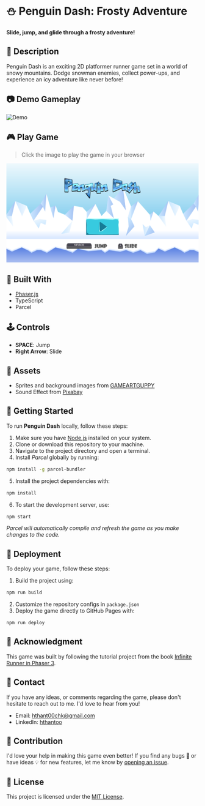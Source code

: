 # ⛄ Penguin Dash: Frosty Adventure

**Slide, jump, and glide through a frosty adventure!**

## 📖 Description

Penguin Dash is an exciting 2D platformer runner game set in a world of snowy mountains. Dodge snowman enemies, collect power-ups, and experience an icy adventure like never before!

## 📷 Demo Gameplay

![Demo](./penguin-dash-demo.gif)

## 🎮 Play Game

> Click the image to play the game in your browser

[![Start Game](./app_screenshot.png)](https://indiecodermm.github.io/penguin-dash/)

## 🔧 Built With

- [Phaser.js](https://phaser.io/)
- TypeScript
- Parcel

## 🕹 Controls

- **SPACE**: Jump
- **Right Arrow**: Slide

## 🎨 Assets

- Sprites and background images from [GAMEARTGUPPY](https://www.gameartguppy.com/)
- Sound Effect from [Pixabay](https://pixabay.com/?utm_source=link-attribution&utm_medium=referral&utm_campaign=music&utm_content=6462)

## 🚀 Getting Started

To run **Penguin Dash** locally, follow these steps:

1. Make sure you have [Node.js](https://nodejs.org/) installed on your system.
2. Clone or download this repository to your machine.
3. Navigate to the project directory and open a terminal.
4. Install *Parcel* globally by running:
```sh
npm install -g parcel-bundler
```
5. Install the project dependencies with:
```sh
npm install
```
6. To start the development server, use:
```sh
npm start
```
*Parcel will automatically compile and refresh the game as you make changes to the code.*

## 🎈 Deployment 

To deploy your game, follow these steps:

1. Build the project using:
```sh
npm run build
```
2. Customize the repository configs in `package.json`
3. Deploy the game directly to GitHub Pages with:
```sh
npm run deploy
```

## 🙏 Acknowledgment

This game was built by following the tutorial project from the book [Infinite Runner in Phaser 3](https://ourcade.co/books/infinite-runner-phaser3/).

## 📧 Contact

If you have any ideas, or comments regarding the game, please don't hesitate to reach out to me. I'd love to hear from you!

- Email: hthant00chk@gmail.com
- LinkedIn: [hthantoo](https://www.linkedin.com/in/hthantoo)

## 🤝 Contribution

I'd love your help in making this game even better! If you find any bugs 🐞 or have ideas 💡 for new features, let me know by [opening an issue](https://github.com/IndieCoderMM/penguin-dash/issues).

## 📜 License

This project is licensed under the [MIT License](./LICENSE).
